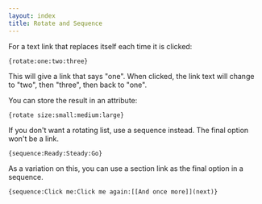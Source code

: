 ```yaml
---
layout: index
title: Rotate and Sequence
---
```


For a text link that replaces itself each time it is clicked:

    {rotate:one:two:three}

This will give a link that says "one". When clicked, the link text will change to "two", then "three", then back to "one".

You can store the result in an attribute:

    {rotate size:small:medium:large}

If you don't want a rotating list, use a sequence instead. The final option won't be a link.

    {sequence:Ready:Steady:Go}

As a variation on this, you can use a section link as the final option in a sequence.

    {sequence:Click me:Click me again:[[And once more]](next)}
